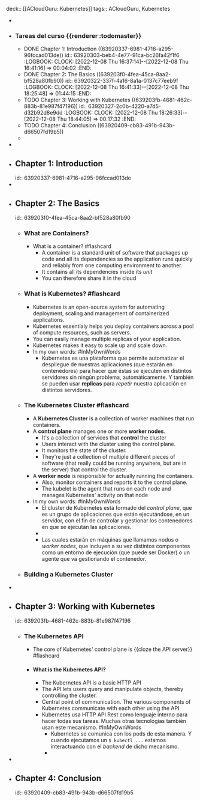 deck:: [[ACloudGuru::Kubernetes]]
tags:: ACloudGuru, Kubernetes

-
- ### Tareas del curso {{renderer :todomaster}}
	- DONE Chapter 1: Introduction ((63920337-6981-4716-a295-96fccad013de))
	  id:: 63920303-beb4-4e77-91ca-bc26fa42f1f6
	  :LOGBOOK:
	  CLOCK: [2022-12-08 Thu 16:37:14]--[2022-12-08 Thu 16:41:16] =>  00:04:02
	  :END:
	- DONE Chapter 2: The Basics ((639203f0-4fea-45ca-8aa2-bf528a80fb90))
	  id:: 63920322-337f-4a16-8a1a-0137c77eeb9f
	  :LOGBOOK:
	  CLOCK: [2022-12-08 Thu 16:41:33]--[2022-12-08 Thu 18:25:48] =>  01:44:15
	  :END:
	- TODO Chapter 3: Working with Kubernetes ((639203fb-4681-462c-883b-81e987f47196))
	  id:: 63920327-2c0b-4220-a7d5-d32b92d8e9dd
	  :LOGBOOK:
	  CLOCK: [2022-12-08 Thu 18:26:33]--[2022-12-08 Thu 18:44:05] =>  00:17:32
	  :END:
	- TODO Chapter 4: Conclusion ((63920409-cb83-491b-943b-d66507fd19b5))
	-
-
- ## Chapter 1: Introduction
  id:: 63920337-6981-4716-a295-96fccad013de
-
- ## Chapter 2: The Basics
  id:: 639203f0-4fea-45ca-8aa2-bf528a80fb90
	- ### What are Containers?
		- What is a container? #flashcard
			- A container is a standard unit of software that packages up code and all its dependencies so the application runs quickly and reliably from one computing environment to another.
			- It contains all its dependencies inside its *unit*
			- You can therefore share it in the cloud
	- ### What is Kubernetes? #flashcard
		- Kubernetes is an open-source system for automating deployment, scaling and management of containerized applications.
		- Kubernetes essentialy helps you deploy containers across a pool of compute resources, such as servers.
		- You can easily manage multiple replicas of your application.
		- Kubernetes makes it easy to scale up and scale down.
		- In my own words: #InMyOwnWords
			- Kubernetes es una plataforma que permite automatizar el despliegue de nuestras aplicaciones (que estarán en contenedores) para hacer que éstas se ejecuten en distintos servidores sin ningún problema, automáticamente. Y también se pueden usar **replicas** para *repetir* nuestra aplicación en distintos servidores.
	- ### The Kubernetes Cluster #flashcard
		- A **Kubernetes Cluster** is a collection of worker machines that run containers.
		- A **control plane** manages one or more **worker nodes**.
			- It's a collection of services that **control** the cluster
			- Users interact with the cluster using the control plane.
			- It monitors the state of the cluster.
			- They're just a collection of multiple different pieces of software (that really could be running anywhere, but are in the server) that control the cluster.
		- A **worker node** is responsible for actually running the containers.
			- Also, monitor containers and reports it to the control plane.
			- The kubelet is the agent that runs on each node and manages Kubernetes' activity on that node
		- In my own words: #InMyOwnWords
			- El cluster de Kubernetes está formado del *control plane*, que es un grupo de aplicaciones que están ejecutándose, en un servidor, con el fin de controlar y gestionar los contenedores en que se ejecutan las aplicaciones.
			-
			- Las cuales estarán en máquinas que llamamos nodos o *worker nodes*, que incluyen a su vez distintos componentes como un entorno de ejecución (que puede ser Docker) o un agente que va gestionando el contenedor.
	- ### Building a Kubernetes Cluster
-
- ## Chapter 3: Working with Kubernetes
  id:: 639203fb-4681-462c-883b-81e987f47196
	- ### The Kubernetes API
		- The core of Kubernetes' control plane is {{cloze the API server}} #flashcard
		- #### What is the Kubernetes API?
			- The Kubernetes API is a basic HTTP API
			- The API lets users query and manipulate objects, thereby controlling the cluster.
			- Central point of communication. The various components of Kubernetes communicate with each other using the API
			- Kubernetes usa HTTP API Rest como lenguaje interno para hacer todas sus tareas. Muchas otras tecnologías también usan este mecanismo. #InMyOwnWords
				- Kubernetes se comunica con los pods de esta manera. Y cuando ejecutamos un `$ kubectl ...` estamos interactuando con el *backend* de dicho mecanismo.
				-
-
- ## Chapter 4: Conclusion
  id:: 63920409-cb83-491b-943b-d66507fd19b5